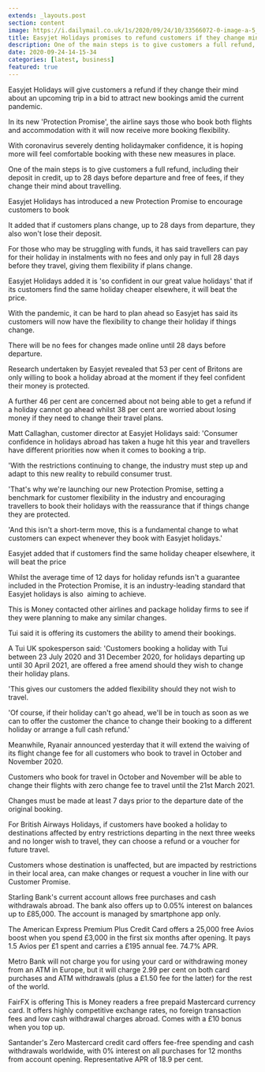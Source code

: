 ```yaml
---
extends: _layouts.post
section: content
image: https://i.dailymail.co.uk/1s/2020/09/24/10/33566072-0-image-a-5_1600941164800.jpg 
title: Easyjet Holidays promises to refund customers if they change mind about upcoming trips 
description: One of the main steps is to give customers a full refund, including their deposit in credit, up to 28 days before departure and free of fees, if they change their mind about travelling. 
date: 2020-09-24-14-15-34 
categories: [latest, business] 
featured: true 
--- 
```

Easyjet Holidays will give customers a refund if they change their mind about an upcoming trip in a bid to attract new bookings amid the current pandemic.

In its new 'Protection Promise', the airline says those who book both flights and accommodation with it will now receive more booking flexibility.

With coronavirus severely denting holidaymaker confidence, it is hoping more will feel comfortable booking with these new measures in place.

One of the main steps is to give customers a full refund, including their deposit in credit, up to 28 days before departure and free of fees, if they change their mind about travelling.

Easyjet Holidays has introduced a new Protection Promise to encourage customers to book

It added that if customers plans change, up to 28 days from departure, they also won't lose their deposit.

For those who may be struggling with funds, it has said travellers can pay for their holiday in instalments with no fees and only pay in full 28 days before they travel, giving them flexibility if plans change.

Easyjet Holidays added it is 'so confident in our great value holidays' that if its customers find the same holiday cheaper elsewhere, it will beat the price.

With the pandemic, it can be hard to plan ahead so Easyjet has said its customers will now have the flexibility to change their holiday if things change.

There will be no fees for changes made online until 28 days before departure.

Research undertaken by Easyjet revealed that 53 per cent of Britons are only willing to book a holiday abroad at the moment if they feel confident their money is protected. 

A further 46 per cent are concerned about not being able to get a refund if a holiday cannot go ahead whilst 38 per cent are worried about losing money if they need to change their travel plans.

Matt Callaghan, customer director at Easyjet Holidays said: 'Consumer confidence in holidays abroad has taken a huge hit this year and travellers have different priorities now when it comes to booking a trip.

'With the restrictions continuing to change, the industry must step up and adapt to this new reality to rebuild consumer trust. 

'That's why we're launching our new Protection Promise, setting a benchmark for customer flexibility in the industry and encouraging travellers to book their holidays with the reassurance that if things change they are protected.

'And this isn't a short-term move, this is a fundamental change to what customers can expect whenever they book with Easyjet holidays.' 

Easyjet added that if customers find the same holiday cheaper elsewhere, it will beat the price

Whilst the average time of 12 days for holiday refunds isn't a guarantee included in the Protection Promise, it is an industry-leading standard that Easyjet holidays is also  aiming to achieve. 

This is Money contacted other airlines and package holiday firms to see if they were planning to make any similar changes.

Tui said it is offering its customers the ability to amend their bookings. 

A Tui UK spokesperson said: 'Customers booking a holiday with Tui between 23 July 2020 and 31 December 2020, for holidays departing up until 30 April 2021, are offered a free amend should they wish to change their holiday plans. 

'This gives our customers the added flexibility should they not wish to travel. 

'Of course, if their holiday can't go ahead, we'll be in touch as soon as we can to offer the customer the chance to change their booking to a different holiday or arrange a full cash refund.'

Meanwhile, Ryanair announced yesterday that it will extend the waiving of its flight change fee for all customers who book to travel in October and November 2020.

Customers who book for travel in October and November will be able to change their flights with zero change fee to travel until the 21st March 2021. 

Changes must be made at least 7 days prior to the departure date of the original booking. 

For British Airways Holidays, if customers have booked a holiday to destinations affected by entry restrictions departing in the next three weeks and no longer wish to travel, they can choose a refund or a voucher for future travel. 

Customers whose destination is unaffected, but are impacted by restrictions in their local area, can make changes or request a voucher in line with our Customer Promise. 

Starling Bank's current account allows  free purchases and cash withdrawals abroad.  The bank also offers up to 0.05% interest on balances up to £85,000. The account is managed by smartphone app only.

The American Express Premium Plus Credit Card offers  a 25,000 free Avios boost when you spend £3,000 in the first six months after opening. It pays 1.5 Avios per £1 spent and carries a £195 annual fee. 74.7% APR.

Metro Bank will not charge you for using your card  or withdrawing money from an ATM in Europe, but it will charge 2.99 per cent on both card purchases and ATM withdrawals (plus a £1.50 fee for the latter) for the rest of the world.

FairFX is offering This is Money readers a free prepaid Mastercard currency card. It offers highly competitive exchange rates, no foreign transaction fees and low cash withdrawal charges abroad. Comes with a £10 bonus  when you top up.

Santander's  Zero Mastercard credit card offers fee-free spending and cash withdrawals worldwide, with 0% interest on all purchases for 12 months from account opening. Representative APR of 18.9 per cent. 

